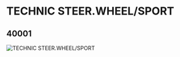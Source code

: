 # TECHNIC STEER.WHEEL/SPORT
## 40001
![TECHNIC STEER.WHEEL/SPORT](https://lc-www-live-s.legocdn.com/media/bricks/5/2/4143464.jpg)